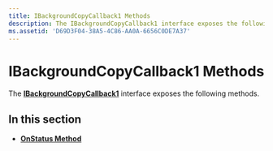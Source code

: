 ```yaml
---
title: IBackgroundCopyCallback1 Methods
description: The IBackgroundCopyCallback1 interface exposes the following methods.
ms.assetid: 'D69D3F04-38A5-4C86-AA0A-6656C0DE7A37'
---
```


# IBackgroundCopyCallback1 Methods

The [**IBackgroundCopyCallback1**](ibackgroundcopycallback1.md) interface exposes the following methods.

## In this section

-   [**OnStatus Method**](ibackgroundcopycallback1-onstatus.md)

 

 




